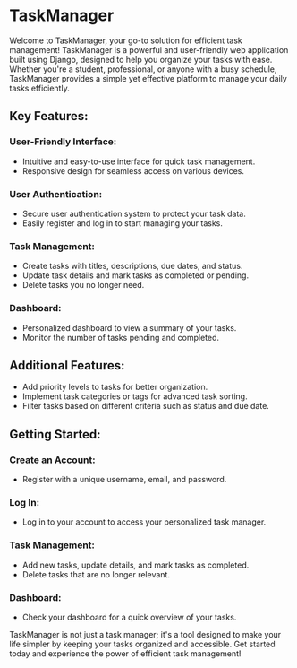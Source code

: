 # TaskManager

Welcome to TaskManager, your go-to solution for efficient task management! TaskManager is a powerful and user-friendly web application built using Django, designed to help you organize your tasks with ease. Whether you're a student, professional, or anyone with a busy schedule, TaskManager provides a simple yet effective platform to manage your daily tasks efficiently.

## Key Features:

### User-Friendly Interface:

- Intuitive and easy-to-use interface for quick task management.
- Responsive design for seamless access on various devices.

### User Authentication:

- Secure user authentication system to protect your task data.
- Easily register and log in to start managing your tasks.

### Task Management:

- Create tasks with titles, descriptions, due dates, and status.
- Update task details and mark tasks as completed or pending.
- Delete tasks you no longer need.

### Dashboard:

- Personalized dashboard to view a summary of your tasks.
- Monitor the number of tasks pending and completed.

## Additional Features:

- Add priority levels to tasks for better organization.
- Implement task categories or tags for advanced task sorting.
- Filter tasks based on different criteria such as status and due date.

## Getting Started:

### Create an Account:

- Register with a unique username, email, and password.

### Log In:

- Log in to your account to access your personalized task manager.

### Task Management:

- Add new tasks, update details, and mark tasks as completed.
- Delete tasks that are no longer relevant.

### Dashboard:

- Check your dashboard for a quick overview of your tasks.

TaskManager is not just a task manager; it's a tool designed to make your life simpler by keeping your tasks organized and accessible. Get started today and experience the power of efficient task management!
